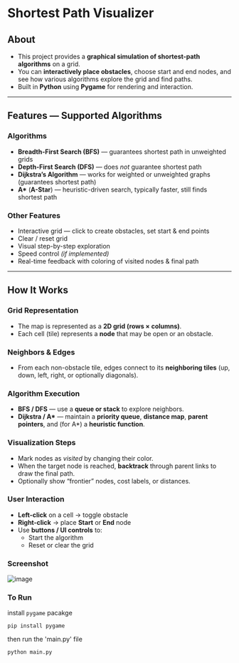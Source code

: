 # Shortest Path Visualizer

##  About
- This project provides a **graphical simulation of shortest-path algorithms** on a grid.  
- You can **interactively place obstacles**, choose start and end nodes, and see how various algorithms explore the grid and find paths.  
- Built in **Python** using **Pygame** for rendering and interaction.  

---

##  Features — Supported Algorithms

###  Algorithms
- **Breadth-First Search (BFS)** — guarantees shortest path in unweighted grids  
- **Depth-First Search (DFS)** — does *not* guarantee shortest path  
- **Dijkstra’s Algorithm** — works for weighted or unweighted graphs (guarantees shortest path)  
- **A\*** (**A-Star**) — heuristic-driven search, typically faster, still finds shortest path  

###  Other Features
-  Interactive grid — click to create obstacles, set start & end points  
-  Clear / reset grid  
-  Visual step-by-step exploration  
-  Speed control *(if implemented)*  
-  Real-time feedback with coloring of visited nodes & final path  

---

##  How It Works

###  Grid Representation
- The map is represented as a **2D grid (rows × columns)**.  
- Each cell (tile) represents a **node** that may be open or an obstacle.  

###  Neighbors & Edges
- From each non-obstacle tile, edges connect to its **neighboring tiles** (up, down, left, right, or optionally diagonals).  

###  Algorithm Execution
- **BFS / DFS** — use a **queue or stack** to explore neighbors.  
- **Dijkstra / A\*** — maintain a **priority queue**, **distance map**, **parent pointers**, and (for A\*) a **heuristic function**.  

###  Visualization Steps
-  Mark nodes as *visited* by changing their color.  
-  When the target node is reached, **backtrack** through parent links to draw the final path.  
-  Optionally show “frontier” nodes, cost labels, or distances.  

###  User Interaction
- **Left-click** on a cell → toggle obstacle  
- **Right-click** → place **Start** or **End** node  
- Use **buttons / UI controls** to:
  - Start the algorithm  
  - Reset or clear the grid  
 


### Screenshot
![image](https://github.com/user-attachments/assets/400716ae-676c-4cb4-ab57-6c5324f76ac5)

### To Run
install `pygame` pacakge
```
pip install pygame
```
then run the 'main.py' file
```
python main.py
```
